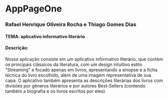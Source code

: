 # AppPageOne
<h3>Rafael Henrique Oliveira Rocha e Thiago Gomes Dias</h3>

<h4>TEMA: aplicativo informativo literário</h4>

<h4>Descrição:</h4><p>Nossa aplicação consiste em um aplicativo informativo literário, que contém os principais clássicos da literatura, com um design intuitivo estilo "Streaming" e focado apenas em livros, apresentando a sinopse e a ficha técnica do livro escolhido, além de uma imagem representativa de sua capa. O aplicativo também apresenta as descrições literárias dos livros com divisões por gêneros literários e por autores Best-Sellers (contendo também a biografia e os livros escritos por eles).  </p>



